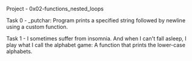 Project - 0x02-functions_nested_loops

Task 0 - _putchar: Program prints a specified string followed by newline using a custom function.

Task 1 - I sometimes suffer from insomnia. And when I can't fall asleep, I play what I call the alphabet game: A function that prints the lower-case alphabets.
